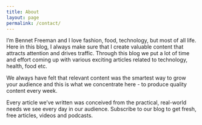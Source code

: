 ```yaml
---
title: About
layout: page
permalink: /contact/
---
```


I’m Bennet Freeman and I love fashion, food, technology, but most of all life. Here in this blog, I always make sure that I create valuable content that attracts attention and drives traffic. Through this blog we put a lot of time and effort coming up with various exciting articles related to technology, health, food etc.

We always have felt that relevant content was the smartest way to grow your audience and this is what we concentrate here - to produce quality content every week.  

Every article we’ve written was conceived from the practical, real-world needs we see every day in our audience. Subscribe to our blog to get fresh, free articles, videos and podcasts.